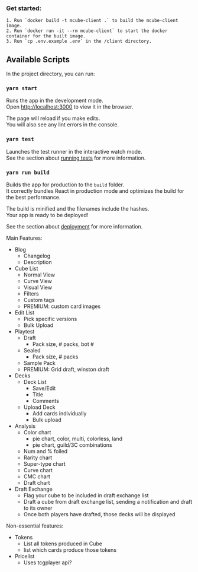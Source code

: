 ### Get started:

    1. Run `docker build -t mcube-client .` to build the mcube-client image.
    2. Run `docker run -it --rm mcube-client` to start the docker container for the built image.
    3. Run `cp .env.example .env` in the /client directory.

## Available Scripts

In the project directory, you can run:

### `yarn start`

Runs the app in the development mode.<br>
Open [http://localhost:3000](http://localhost:3000) to view it in the browser.

The page will reload if you make edits.<br>
You will also see any lint errors in the console.

### `yarn test`

Launches the test runner in the interactive watch mode.<br>
See the section about [running tests](https://facebook.github.io/create-react-app/docs/running-tests) for more information.

### `yarn run build`

Builds the app for production to the `build` folder.<br>
It correctly bundles React in production mode and optimizes the build for the best performance.

The build is minified and the filenames include the hashes.<br>
Your app is ready to be deployed!

See the section about [deployment](https://facebook.github.io/create-react-app/docs/deployment) for more information.

Main Features:

-   Blog
    -   Changelog
    -   Description
-   Cube List
    -   Normal View
    -   Curve View
    -   Visual View
    -   Filters
    -   Custom tags
    -   PREMIUM: custom card images
-   Edit List
    -   Pick specific versions
    -   Bulk Upload
-   Playtest
    -   Draft
        -   Pack size, # packs, bot #
    -   Sealed
        -   Pack size, # packs
    -   Sample Pack
    -   PREMIUM: Grid draft, winston draft
-   Decks
    -   Deck List
        -   Save/Edit
        -   Title
        -   Comments
    -   Upload Deck
        -   Add cards individually
        -   Bulk upload
-   Analysis
    -   Color chart
        -   pie chart, color, multi, colorless, land
        -   pie chart, guild/3C combinations
    -   Num and % foiled
    -   Rarity chart
    -   Super-type chart
    -   Curve chart
    -   CMC chart
    -   Draft chart
-   Draft Exchange
    -   Flag your cube to be included in draft exchange list
    -   Draft a cube from draft exchange list, sending a notification and draft to its owner
    -   Once both players have drafted, those decks will be displayed

Non-essential features:

-   Tokens
    -   List all tokens produced in Cube
    -   list which cards produce those tokens
-   Pricelist
    -   Uses tcgplayer api?
